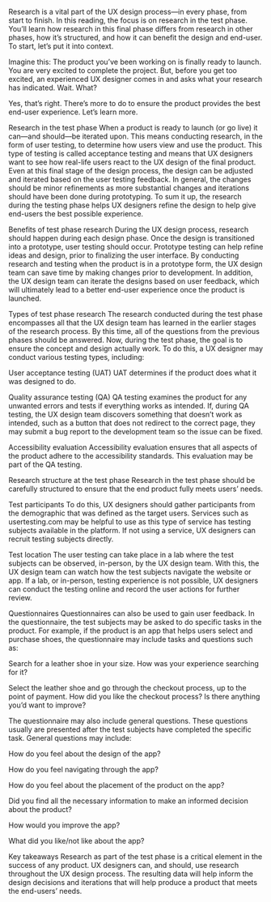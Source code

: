 Research is a vital part of the UX design process—in every phase, from start to finish. In this reading, the focus is on research in the test phase. You’ll learn how research in this final phase differs from research in other phases, how it’s structured, and how it can benefit the design and end-user. To start, let’s put it into context.

Imagine this: The product you’ve been working on is finally ready to launch. You are very excited to complete the project. But, before you get too excited, an experienced UX designer comes in and asks what your research has indicated. Wait. What? 

Yes, that’s right. There’s more to do to ensure the product provides the best end-user experience. Let’s learn more.

Research in the test phase
When a product is ready to launch (or go live) it can—and should—be iterated upon. This means conducting research, in the form of user testing, to determine how users view and use the product. This type of testing is called acceptance testing and means that UX designers want to see how real-life users react to the UX design of the final product. Even at this final stage of the design process, the design can be adjusted and iterated based on the user testing feedback. In general, the changes should be minor refinements as more substantial changes and iterations should have been done during prototyping. To sum it up, the research during the testing phase helps UX designers refine the design to help give end-users the best possible experience.

Benefits of test phase research
During the UX design process, research should happen during each design phase. Once the design is transitioned into a prototype, user testing should occur. Prototype testing can help refine ideas and design, prior to finalizing the user interface. By conducting research and testing when the product is in a prototype form, the UX design team can save time by making changes prior to development. In addition, the UX design team can iterate the designs based on user feedback, which will ultimately lead to a better end-user experience once the product is launched. 

Types of test phase research 
The research conducted during the test phase encompasses all that the UX design team has learned in the earlier stages of the research process. By this time, all of the questions from the previous phases should be answered. Now, during the test phase, the goal is to ensure the concept and design actually work. To do this, a UX designer may conduct various testing types, including:

User acceptance testing (UAT)
UAT determines if the product does what it was designed to do. 

Quality assurance testing (QA)
QA testing examines the product for any unwanted errors and tests if everything works as intended. If, during QA testing, the UX design team discovers something that doesn’t work as intended, such as a button that does not redirect to the correct page, they may submit a bug report to the development team so the issue can be fixed. 

Accessibility evaluation
Accessibility evaluation ensures that all aspects of the product adhere to the accessibility standards. This evaluation may be part of the QA testing. 

Research structure at the test phase
Research in the test phase should be carefully structured to ensure that the end product fully meets users’ needs. 

Test participants
To do this, UX designers should gather participants from the demographic that was defined as the target users. Services such as usertesting.com may be helpful to use as this type of service has testing subjects available in the platform. If not using a service, UX designers can recruit testing subjects directly. 

Test location
The user testing can take place in a lab where the test subjects can be observed, in-person, by the UX design team. With this, the UX design team can watch how the test subjects navigate the website or app. If a lab, or in-person, testing experience is not possible, UX designers can conduct the testing online and record the user actions for further review.  

Questionnaires
Questionnaires can also be used to gain user feedback. In the questionnaire, the test subjects may be asked to do specific tasks in the product. For example, if the product is an app that helps users select and purchase shoes, the questionnaire may include tasks and questions such as: 

Search for a leather shoe in your size. How was your experience searching for it?

Select the leather shoe and go through the checkout process, up to the point of payment. How did you like the checkout process? Is there anything you’d want to improve?

The questionnaire may also include general questions. These questions usually are presented after the test subjects have completed the specific task. General questions may include: 

How do you feel about the design of the app?

How do you feel navigating through the app?

How do you feel about the placement of the product on the app?

Did you find all the necessary information to make an informed decision about the product?

How would you improve the app?

What did you like/not like about the app?

Key takeaways
Research as part of the test phase is a critical element in the success of any product. UX designers can, and should, use research throughout the UX design process. The resulting data will help inform the design decisions and iterations that will help produce a product that meets the end-users’ needs.
